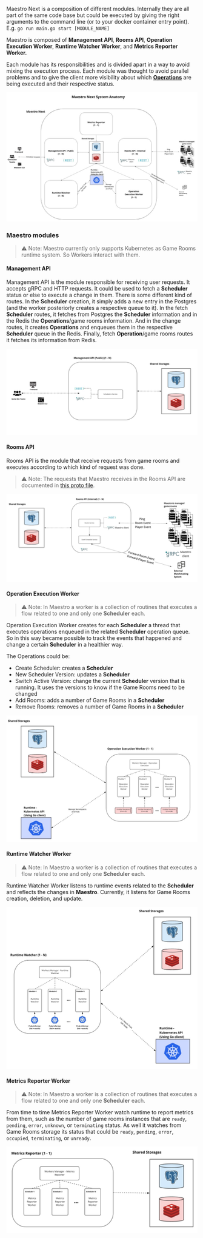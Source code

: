 Maestro Next is a composition of different modules. Internally they are all part of the same code base but could be executed by giving the right arguments to the command line (or to your docker container entry point). E.g. `go run main.go start [MODULE_NAME]`

Maestro is composed of **Management API**, **Rooms API**, **Operation Execution Worker**, **Runtime Watcher Worker**, and **Metrics Reporter Worker.** 

Each module has its responsibilities and is divided apart in a way to avoid mixing the execution process. Each module was thought to avoid parallel problems and to give the client more visibility about which [**Operations**](Operations.md) are being executed and their respective status.


![architecture IMAGE](./diagrams/Architecture.jpg)

### Maestro modules

> ⚠ Note: Maestro currently only supports Kubernetes as Game Rooms runtime system. So Workers interact with them.

#### Management API

Management API is the module responsible for receiving user requests. It accepts gRPC and HTTP requests. It could be used to fetch a **Scheduler** status or else to execute a change in them. There is some different kind of routes. In the **Scheduler** creation, it simply adds a new entry in the Postgres (and the worker posteriorly creates a respective queue to it). In the fetch **Scheduler** routes, it fetches from Postgres the **Scheduler** information and in the Redis the **Operations**/game rooms information. And in the change routes, it creates **Operations** and enqueues them in the respective **Scheduler** queue in the Redis. Finally, fetch **Operation**/game rooms routes it fetches its information from Redis.

![Management API IMAGE](./diagrams/Architecture-Management-API.jpg)

#### Rooms API

Rooms API is the module that receive requests from game rooms and executes according to which kind of request was done.

> ⚠ Note: The requests that Maestro receives in the Rooms API are documented in [this proto file](https://github.com/topfreegames/protos/blob/master/maestro/grpc/protobuf/events.proto).

![Rooms API IMAGE](./diagrams/Architecture-Rooms-API.jpg)

#### Operation Execution Worker

> ⚠ Note: In Maestro a worker is a collection of routines that executes a flow related to one and only one **Scheduler** each.

Operation Execution Worker creates for each **Scheduler** a thread that executes operations enqueued in the related **Scheduler** operation queue. So in this way became possible to track the events that happened and change a certain **Scheduler** in a healthier way.

The Operations could be:
- Create Scheduler: creates a **Scheduler**
- New Scheduler Version: updates a **Scheduler**
- Switch Active Version: change the current **Scheduler** version that is running. It uses the versions to know if the Game Rooms need to be changed
- Add Rooms: adds a number of Game Rooms in a **Scheduler**
- Remove Rooms: removes a number of Game Rooms in a **Scheduler**

![Operation Execution Worker IMAGE](./diagrams/Architecture-Operation-Execution-Worker.jpg)

#### Runtime Watcher Worker

> ⚠ Note: In Maestro a worker is a collection of routines that executes a flow related to one and only one **Scheduler** each.

Runtime Watcher Worker listens to runtime events related to the **Scheduler** and reflects the changes in **Maestro**. Currently, it listens for Game Rooms creation, deletion, and update.

![Runtime Watcher Worker IMAGE](./diagrams/Architecture-Runtime-Watcher-Worker.jpg)

#### Metrics Reporter Worker

> ⚠ Note: In Maestro a worker is a collection of routines that executes a flow related to one and only one **Scheduler** each.

From time to time Metrics Reporter Worker watch runtime to report metrics from them, such as the number of game rooms instances that are `ready`, `pending`, `error`, `unknown`, or `terminating` status. As well it watches from Game Rooms storage its status that could be `ready`, `pending`, `error`, `occupied`, `terminating`, or `unready`.

![Metrics Reporter Worker IMAGE](./diagrams/Architecture-Metrics-Reporter-Worker.jpg)

